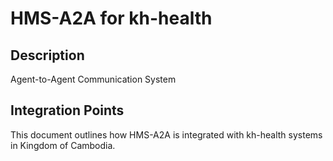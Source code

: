 # HMS-A2A for kh-health

## Description

Agent-to-Agent Communication System

## Integration Points

This document outlines how HMS-A2A is integrated with kh-health systems in Kingdom of Cambodia.
